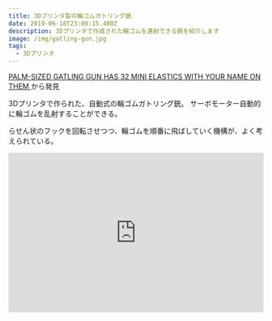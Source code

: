 ```yaml
---
title: 3Dプリンタ製の輪ゴムガトリング銃
date: 2019-06-18T23:00:15.480Z
description: 3Dプリンタで作成された輪ゴムを連射できる銃を紹介します
image: /img/gatling-gun.jpg
tags:
  - 3Dプリンタ
---
```

[PALM-SIZED GATLING GUN HAS 32 MINI ELASTICS WITH YOUR NAME ON THEM
](https://hackaday.com/2019/02/13/palm-sized-gatling-gun-has-32-mini-elastics-with-your-name-on-them/) から発見

3Dプリンタで作られた、自動式の輪ゴムガトリング銃。
サーボモーター自動的に輪ゴムを乱射することができる。

らせん状のフックを回転させつつ、輪ゴムを順番に飛ばしていく機構が、よく考えられている。

<iframe width="100%" height="315" src="https://www.youtube.com/embed/eyxTQXKrBKg" frameborder="0" allow="accelerometer; autoplay; encrypted-media; gyroscope; picture-in-picture" allowfullscreen></iframe>

